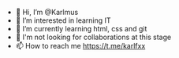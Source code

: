 - 👋 Hi, I’m @Karlmus
- 👀 I’m interested in learning IT
- 🌱 I’m currently learning html, css and git
- 💞️ I'm not looking for collaborations at this stage
- 📫 How to reach me https://t.me/karlfxx

<!---
Karlixxx/Karlixxx is a ✨ special ✨ repository because its `README.md` (this file) appears on your GitHub profile.
You can click the Preview link to take a look at your changes.
--->
